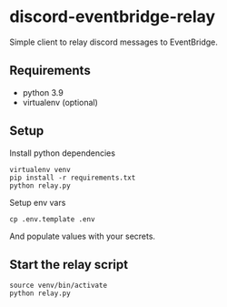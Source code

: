 # discord-eventbridge-relay

Simple client to relay discord messages to EventBridge.

## Requirements

- python 3.9
- virtualenv (optional)

## Setup

Install python dependencies

```
virtualenv venv
pip install -r requirements.txt
python relay.py
```

Setup env vars

```
cp .env.template .env
```

And populate values with your secrets.

## Start the relay script

```
source venv/bin/activate
python relay.py
```